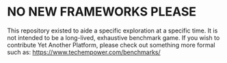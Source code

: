 # NO NEW FRAMEWORKS PLEASE

This repository existed to aide a specific exploration at a specific time.  It
is not intended to be a long-lived, exhaustive benchmark game.  If you wish to
contribute Yet Another Platform, please check out something more formal such as:
https://www.techempower.com/benchmarks/

